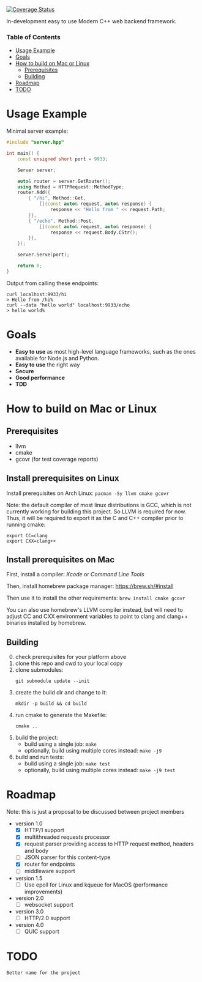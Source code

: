 [![Coverage Status](https://coveralls.io/repos/github/traysh/httpp/badge.svg?branch=master)](https://coveralls.io/github/traysh/httpp?branch=master)

In-development easy to use Modern C++ web backend framework.

### Table of Contents
- [Usage Example](#usage-example)
- [Goals](#goals)
- [How to build on Mac or Linux](#how-to-build-on-mac-or-linux)
  - [Prerequisites](#prerequisites)
  - [Building](#building)
- [Roadmap](#roadmap)
- [TODO](#todo)


# Usage Example

Minimal server example:

```c++
#include "server.hpp"

int main() {
    const unsigned short port = 9933;

    Server server;

    auto& router = server.GetRouter();
    using Method = HTTPRequest::MethodType;
    router.Add({
        { "/hi", Method::Get,
            [](const auto& request, auto& response) {
                response << "Hello from " << request.Path;
        }},
        { "/echo", Method::Post,
            [](const auto& request, auto& response) {
                response << request.Body.CStr();
        }},
    });

    server.Serve(port);

    return 0;
}
```

Output from calling these endpoints:

```shell
curl localhost:9933/hi  
> Hello from /hi%
curl --data "hello world" localhost:9933/echo
> hello world%
```

# Goals

- **Easy to use** as most high-level language frameworks, such as the ones available for Node.js and Python.<br/>
- **Easy to use** the right way
- **Secure**
- **Good performance**
- **TDD**


# How to build on Mac or Linux
## Prerequisites

- llvm
- cmake
- gcovr (for test coverage reports)

## Install prerequisites on Linux

Install prerequisites on Arch Linux: `pacman -Sy llvm cmake gcovr`

Note: the default compiler of most linux distributions is GCC, which is not currently working for building this project. So LLVM is required for now. Thus, it will be required to export it as the C and C++ compiler prior to running cmake:
```shell
export CC=clang
export CXX=clang++
```

## Install prerequisites on Mac

First, install a compiler: *Xcode* or *Command Line Tools*

Then, install homebrew package manager: https://brew.sh/#install

Then use it to install the other requirements: `brew install cmake gcovr`

You can also use homebrew's LLVM compiler instead, but will need to adjust
CC and CXX environment variables to point to clang and clang++ binaries
installed by homebrew.

## Building

0. check prerequisites for your platform above
1. clone this repo and cwd to your local copy
2. clone submodules:
    ```shell
    git submodule update --init
    ```
3. create the build dir and change to it:
    ```shell
    mkdir -p build && cd build
    ```
4. run cmake to generate the Makefile:
    ```shell
    cmake ..
    ```
5. build the project:
    - build using a single job:  `make`
    - optionally, build using multiple cores instead: `make -j9`
6. build and run tests:
    - build using a single job: `make test`
    - optionally, build using multiple cores instead: `make -j9 test`

# Roadmap

Note: this is just a proposal to be discussed between project members

- version 1.0
   - [x] HTTP/1 support
   - [x] multithreaded requests processor
   - [x] request parser providing access to HTTP request method, headers and body
   - [ ] JSON parser for this content-type
   - [x] router for endpoints
   - [ ] middleware support
- version 1.5
   - [ ] Use epoll for Linux and kqueue for MacOS (performance improvements)
- version 2.0
   - [ ] websocket support
- version 3.0
   - [ ] HTTP/2.0 support
- version 4.0
   - [ ] QUIC support

# TODO

    Better name for the project
